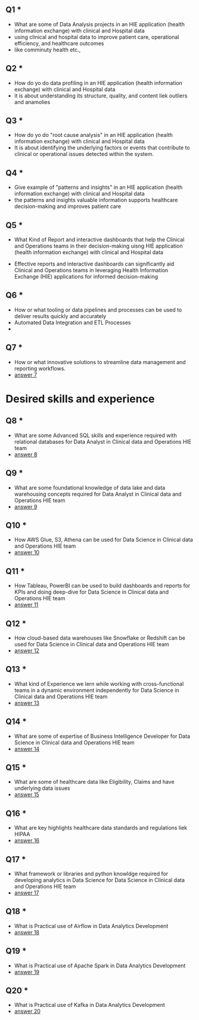 ## Q1 *
* What are some of Data Analysis projects in an HIE application (health information exchange) with clinical and Hospital  data
* using clinical and hospital data to improve patient care, operational efficiency, and healthcare outcomes
* like comminuty health etc.,
  
## Q2 * 
* How do yo do data profiling in  an HIE application (health information exchange) with clinical and Hospital  data
* it is about understanding its structure, quality, and content liek outliers and anamolies

## Q3 * 
* How do yo do "root cause analysis" in  an HIE application (health information exchange) with clinical and Hospital  data
* It is about identifying the underlying factors or events that contribute to clinical or operational issues detected within the system.

## Q4 *
* Give example of "patterns and insights" in  an HIE application (health information exchange) with clinical and Hospital  data
* the patterns and insights valuable information supports healthcare decision-making and improves patient care

## Q5 *
* What Kind of Report  and interactive dashboards that help the Clinical and Operations teams in their decision-making uisng HIE application (health information exchange) with clinical and Hospital  data

* Effective reports and interactive dashboards can significantly aid Clinical and Operations teams in leveraging Health Information Exchange (HIE) applications for informed decision-making
  
## Q6 *
* How or what tooling or data pipelines and processes can be used to deliver results quickly and accurately
* Automated Data Integration and ETL Processes
* 
## Q7 *
* How or what innovative solutions to streamline data management and reporting workflows.
* [answer 7](a7.md)

# Desired skills and experience

## Q8 *
* What are some Advanced SQL skills  and experience required with relational databases for Data Analyst in Clinical data and Operations HIE team
* [answer 8](a8.md)

## Q9 *
* What are some foundational knowledge of data lake and data warehousing concepts required for Data Analyst in Clinical data and Operations HIE team
* [answer 9](a9.md)
  

## Q10 *
* How AWS Glue, S3, Athena can be used for Data Science in Clinical data and Operations HIE team
* [answer 10](a10.md)
  
## Q11 *
* How Tableau, PowerBI can be used to build dashboards and reports for KPIs and doing deep-dive for Data Science in Clinical data and Operations HIE team  
* [answer 11](a11.md)
  
## Q12 * 
*  How cloud-based data warehouses like Snowflake or Redshift can be used for Data Science in Clinical data and Operations HIE team  
* [answer 12](a12.md)

## Q13 *
*  What kind of Experience we lern while working with cross-functional teams in a dynamic environment independently for Data Science in Clinical data and Operations HIE team  
* [answer 13](a13.md)

## Q14 *
* What are some of expertise of Business Intelligence Developer for Data Science in Clinical data and Operations HIE team
* [answer 14](a14.md)
  
## Q15 *
* What are some of healthcare data like Eligibility, Claims and have underlying data issues  
* [answer 15](a15.md)
  
## Q16 *
* What are key highlights healthcare data standards and regulations liek HIPAA
* [answer 16](a16.md)  

## Q17 *
* What framework or libraries and python knowldge required for developing analytics in Data Science for Data Science in Clinical data and Operations HIE team
* [answer 17](a17.md)  

## Q18 *
* What is Practical use of Airflow in Data Analytics Development
* [answer 18](a18.md)  
  
## Q19 *
* What is Practical use of Apache Spark in Data Analytics Development
* [answer 19](a19.md)  

## Q20 *
* What is Practical use of Kafka in Data Analytics Development
* [answer 20](a20.md)  